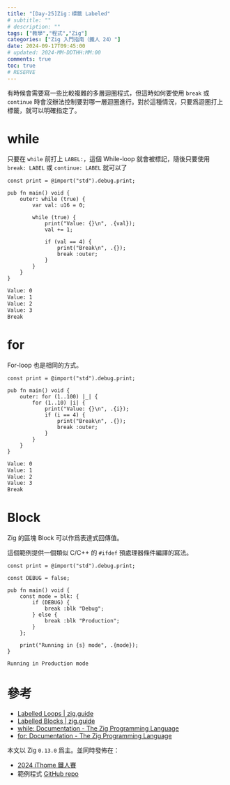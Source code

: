 ```yaml
---
title: "[Day-25]Zig：標籤 Labeled"
# subtitle: ""
# description: ""
tags: ["教學","程式","Zig"]
categories: ["Zig 入門指南（鐵人 24）"]
date: 2024-09-17T09:45:00
# updated: 2024-MM-DDTHH:MM:00
comments: true
toc: true
# RESERVE
---
```


有時候會需要寫一些比較複雜的多層迴圈程式，但這時如何要使用 `break` 或 `continue` 時會沒辦法控制要對哪一層迴圈進行。對於這種情況，只要爲迴圈打上標籤，就可以明確指定了。

<!-- more -->

# while

只要在 `while` 前打上 `LABEL:`，這個 While-loop 就會被標記，隨後只要使用 `break: LABEL` 或 `continue: LABEL` 就可以了

```zig
const print = @import("std").debug.print;

pub fn main() void {
    outer: while (true) {
        var val: u16 = 0;

        while (true) {
            print("Value: {}\n", .{val});
            val += 1;

            if (val == 4) {
                print("Break\n", .{});
                break :outer;
            }
        }
    }
}
```

```bash
Value: 0
Value: 1
Value: 2
Value: 3
Break
```

# for

For-loop 也是相同的方式。

```zig
const print = @import("std").debug.print;

pub fn main() void {
    outer: for (1..100) |_| {
        for (1..10) |i| {
            print("Value: {}\n", .{i});
            if (i == 4) {
                print("Break\n", .{});
                break :outer;
            }
        }
    }
}
```

```bash
Value: 0
Value: 1
Value: 2
Value: 3
Break
```

# Block

Zig 的區塊 Block 可以作爲表達式回傳值。

這個範例提供一個類似 C/C++ 的 `#ifdef` 預處理器條件編譯的寫法。

```zig
const print = @import("std").debug.print;

const DEBUG = false;

pub fn main() void {
    const mode = blk: {
        if (DEBUG) {
            break :blk "Debug";
        } else {
            break :blk "Production";
        }
    };

    print("Running in {s} mode", .{mode});
}
```

```bash
Running in Production mode
```

# 參考

- [Labelled Loops | zig.guide](https://zig.guide/language-basics/labelled-loops)
- [Labelled Blocks | zig.guide](https://zig.guide/language-basics/labelled-blocks)
- [while: Documentation - The Zig Programming Language](https://ziglang.org/documentation/0.13.0/#Labeled-while)
- [for: Documentation - The Zig Programming Language](https://ziglang.org/documentation/0.13.0/#Labeled-for)

本文以 Zig `0.13.0` 爲主。並同時發佈在：

- [2024 iThome 鐵人賽](https://ithelp.ithome.com.tw/articles/10352652)
- 範例程式 [GitHub repo](https://github.com/ziteh/zig-learn-it24/tree/main/labeled)
